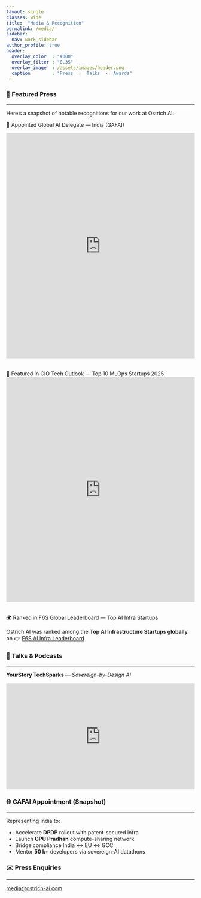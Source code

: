 ```yaml
---
layout: single
classes: wide
title:  "Media & Recognition"
permalink: /media/
sidebar:
  nav: work_sidebar
author_profile: true
header:
  overlay_color  : "#000"
  overlay_filter : "0.35"
  overlay_image  : /assets/images/header.png
  caption        : "Press  ·  Talks  ·  Awards"
---
```


### 📰 Featured Press
---

Here’s a snapshot of notable recognitions for our work at Ostrich AI:

🏅 Appointed Global AI Delegate — India (GAFAI)
<div style="max-width: 100%; overflow: hidden; margin-bottom: 2rem;"> <iframe src="https://www.linkedin.com/embed/feed/update/urn:li:share:7341498177356738566" height="600" width="100%" frameborder="0" style="border:none; overflow:hidden;" allowfullscreen="" title="GAFAI Appointment Post"></iframe> </div>
🧠 Featured in CIO Tech Outlook — Top 10 MLOps Startups 2025
<div style="max-width: 100%; overflow: hidden; margin-bottom: 2rem;"> <iframe src="https://www.ciotechoutlook.com/solutions/mlops-startups/vendor/2025/_ostrich_ai_" height="600" width="100%" frameborder="0" style="border:none; overflow:hidden;" title="CIO Tech Outlook Feature"></iframe> </div>
🌍 Ranked in F6S Global Leaderboard — Top AI Infra Startups

Ostrich AI was ranked among the **Top AI Infrastructure Startups globally** on 👉 [F6S AI Infra Leaderboard](https://www.f6s.com/companies/ai-infrastructure/india/co)

### 🎤 Talks & Podcasts
---

**YourStory TechSparks** — *Sovereign-by-Design AI*

<div style="position:relative;padding-bottom:56.25%;height:0;overflow:hidden;max-width:100%">
  <iframe src="https://www.youtube.com/embed/tx1dtAeT4y8" 
          frameborder="0" allowfullscreen 
          style="position:absolute;top:0;left:0;width:100%;height:100%">
  </iframe>
</div>


### 🌐 GAFAI Appointment (Snapshot)
---

Representing India to:

- Accelerate **DPDP** rollout with patent-secured infra  
- Launch **GPU Pradhan** compute-sharing network  
- Bridge compliance India ↔ EU ↔ GCC  
- Mentor **50 k+** developers via sovereign-AI datathons  


### ✉️ Press Enquiries
---

media@ostrich-ai.com
